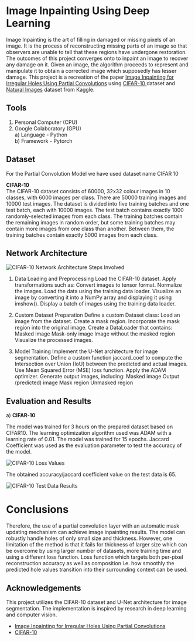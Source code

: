 # Image Inpainting Using Deep Learning

Image Inpainting is the art of filling in damaged or missing pixels of an image. It is the process of reconstructing missing parts of an image so that observers are unable to tell that these regions have undergone restoration. The outcomes of this project converges onto to inpaint an image to recover any damage on it. Given an image, the algorithm proceeds to represent and manipulate it to obtain a corrected image which supposedly has lesser damage. This project is a recreation of the paper [Image Inpainting for Irregular Holes Using
Partial Convolutions](https://arxiv.org/abs/1804.07723) using [CIFAR-10
](https://www.cs.toronto.edu/~kriz/cifar.html) dataset and [Natural Images](https://www.kaggle.com/datasets/prasunroy/natural-images) dataset from Kaggle.

## Tools
1) Personal Computer (CPU)
2) Google Colaboratory (GPU)\
a) Language - Python\
b) Framework - Pytorch

## Dataset
For the Partial Convolution Model we have used dataset name CIFAR 10

**CIFAR-10**\
The CIFAR-10 dataset consists of 60000, 32x32 colour images in 10 classes, with 6000 images per class. There are 50000 training images and 10000 test images. The dataset is divided into five training batches and one test batch, each with 10000 images. The test batch contains exactly 1000 randomly-selected images from each class. The training batches contain the remaining images in random order, but some training batches may contain more images from one class than
another. Between them, the training batches contain exactly 5000 images from each class.

## Network Architecture
![CIFAR-10 Network Architecture]("C:\Users\tapis\OneDrive\Documents\Desktop\CIFAR_10_Network_Architecture.png")
Steps Involved
1. Data Loading and Preprocessing 
 Load the CIFAR-10 dataset.
Apply transformations such as:
Convert images to tensor format.
Normalize the images.
 Load the data using the training data loader.
 Visualize an image by converting it into a NumPy array and displaying it using imshow().
Display a batch of images using the training data loader.

2. Custom Dataset Preparation 
 Define a custom Dataset class:
 Load an image from the dataset.
 Create a mask region.
 Incorporate the mask region into the original image.
 Create a DataLoader that contains:
Masked image
Mask-only image
Image without the masked region
Visualize the processed images.

3. Model Training 
Implement the U-Net architecture for image segmentation.
 Define a custom function jaccard_coef to compute the Intersection over Union (IoU) between the predicted and actual images.
 Use Mean Squared Error (MSE) loss function.
 Apply the ADAM optimizer.
 Generate output images, including:
Masked image
Output (predicted) image
Mask region
 Unmasked region



## Evaluation and Results

a) **CIFAR-10**

The model was trained for 3 hours on the prepared dataset based on CIFAR10. The learning optimization algorithm used was ADAM with a learning rate of 0.01. The model was trained for 15 epochs. Jaccard Coefficient was used as the evaluation parameter to test the accuracy of the model.

![CIFAR-10 Loss Values]([CIFAR_10_Loss_Values.PNG](https://github.com/Shivkumar25/Image-Inpainting/raw/168c745523e81ffeb456c2c23a481a4ec35ec358/CIFAR_10_Network_Architecture.PNG))


The obtained accuracy/jaccard coefficient value on the test data is 65.

![CIFAR-10 Test Data Results](CIFAR_10_Test_Data_Result.PNG)

# Conclusions
Therefore, the use of a partial convolution layer with an automatic mask updating mechanism can achieve image inpainting results. The model can robustly handle holes of only small size and thickness. However, one limitation of the method is that it fails for thickness of larger size which can be overcome by using larger number of datasets, more training time and using a different loss function. Loss function which targets both per-pixel reconstruction accuracy as well as composition i.e. how smoothly the predicted hole values transition into their surrounding context can be used.


## Acknowledgements
 This project utilizes the CIFAR-10 dataset and U-Net architecture for image segmentation. The implementation is inspired by research in deep 
 learning and computer vision.

 - [Image Inpainting for Irregular Holes Using Partial Convolutions](https://arxiv.org/abs/1804.07723)
 - [CIFAR-10](https://www.cs.toronto.edu/~kriz/cifar.html)

